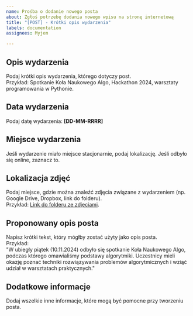 ```yaml
---
name: Prośba o dodanie nowego posta
about: Zgłoś potrzebę dodania nowego wpisu na stronę internetową
title: "[POST] - Krótki opis wydarzenia"
labels: documentation
assignees: Myjem

---
```


## Opis wydarzenia
Podaj krótki opis wydarzenia, którego dotyczy post.  
Przykład: Spotkanie Koła Naukowego Algo, Hackathon 2024, warsztaty programowania w Pythonie.

## Data wydarzenia
Podaj datę wydarzenia: **[DD-MM-RRRR]**

## Miejsce wydarzenia
Jeśli wydarzenie miało miejsce stacjonarnie, podaj lokalizację. Jeśli odbyło się online, zaznacz to.

## Lokalizacja zdjęć
Podaj miejsce, gdzie można znaleźć zdjęcia związane z wydarzeniem (np. Google Drive, Dropbox, link do folderu).  
Przykład: [Link do folderu ze zdjęciami](#).

## Proponowany opis posta
Napisz krótki tekst, który mógłby zostać użyty jako opis posta.  
Przykład:  
"W ubiegły piątek (10.11.2024) odbyło się spotkanie Koła Naukowego Algo, podczas którego omawialiśmy podstawy algorytmiki. Uczestnicy mieli okazję poznać techniki rozwiązywania problemów algorytmicznych i wziąć udział w warsztatach praktycznych."

## Dodatkowe informacje
Dodaj wszelkie inne informacje, które mogą być pomocne przy tworzeniu posta.
